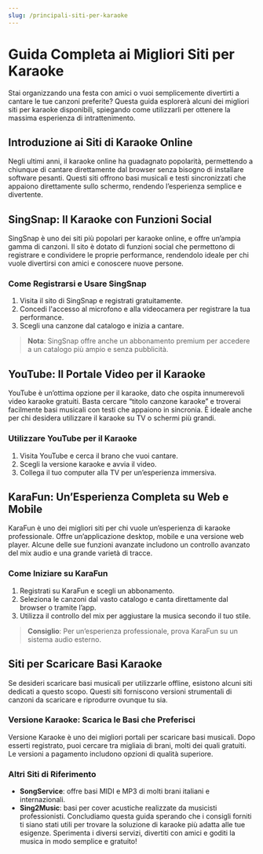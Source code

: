 ```yaml
---
slug: /principali-siti-per-karaoke
---
```


# Guida Completa ai Migliori Siti per Karaoke

Stai organizzando una festa con amici o vuoi semplicemente divertirti a cantare le tue canzoni preferite? 
Questa guida esplorerà alcuni dei migliori siti per karaoke disponibili, spiegando come utilizzarli per ottenere 
la massima esperienza di intrattenimento.

## Introduzione ai Siti di Karaoke Online
Negli ultimi anni, il karaoke online ha guadagnato popolarità, permettendo a chiunque di cantare direttamente dal 
browser senza bisogno di installare software pesanti. Questi siti offrono basi musicali e testi sincronizzati 
che appaiono direttamente sullo schermo, rendendo l’esperienza semplice e divertente.


## SingSnap: Il Karaoke con Funzioni Social
SingSnap è uno dei siti più popolari per karaoke online, e offre un’ampia gamma di canzoni. Il sito è dotato di 
funzioni social che permettono di registrare e condividere le proprie performance, rendendolo ideale per chi vuole 
divertirsi con amici e conoscere nuove persone.

### Come Registrarsi e Usare SingSnap
1. Visita il sito di SingSnap e registrati gratuitamente.
2. Concedi l'accesso al microfono e alla videocamera per registrare la tua performance.
3. Scegli una canzone dal catalogo e inizia a cantare.


> **Nota**: SingSnap offre anche un abbonamento premium per accedere a un catalogo più ampio e senza pubblicità.

## YouTube: Il Portale Video per il Karaoke
YouTube è un’ottima opzione per il karaoke, dato che ospita innumerevoli video karaoke gratuiti. Basta cercare 
“titolo canzone karaoke” e troverai facilmente basi musicali con testi che appaiono in sincronia. È ideale anche 
per chi desidera utilizzare il karaoke su TV o schermi più grandi.

### Utilizzare YouTube per il Karaoke
1. Visita YouTube e cerca il brano che vuoi cantare.
2. Scegli la versione karaoke e avvia il video.
3. Collega il tuo computer alla TV per un’esperienza immersiva.


## KaraFun: Un’Esperienza Completa su Web e Mobile
KaraFun è uno dei migliori siti per chi vuole un’esperienza di karaoke professionale. Offre un’applicazione 
desktop, mobile e una versione web player. Alcune delle sue funzioni avanzate includono un controllo avanzato 
del mix audio e una grande varietà di tracce.

### Come Iniziare su KaraFun
1. Registrati su KaraFun e scegli un abbonamento.
2. Seleziona le canzoni dal vasto catalogo e canta direttamente dal browser o tramite l’app.
3. Utilizza il controllo del mix per aggiustare la musica secondo il tuo stile.


> **Consiglio**: Per un’esperienza professionale, prova KaraFun su un sistema audio esterno.

## Siti per Scaricare Basi Karaoke
Se desideri scaricare basi musicali per utilizzarle offline, esistono alcuni siti dedicati a questo scopo. 
Questi siti forniscono versioni strumentali di canzoni da scaricare e riprodurre ovunque tu sia.

### Versione Karaoke: Scarica le Basi che Preferisci
Versione Karaoke è uno dei migliori portali per scaricare basi musicali. Dopo esserti registrato, puoi cercare 
tra migliaia di brani, molti dei quali gratuiti. Le versioni a pagamento includono opzioni di qualità superiore.

### Altri Siti di Riferimento
- **SongService**: offre basi MIDI e MP3 di molti brani italiani e internazionali.
- **Sing2Music**: basi per cover acustiche realizzate da musicisti professionisti.Concludiamo questa guida sperando che i consigli forniti ti siano stati utili per trovare la soluzione di karaoke 
più adatta alle tue esigenze. Sperimenta i diversi servizi, divertiti con amici e goditi la musica in modo 
semplice e gratuito!